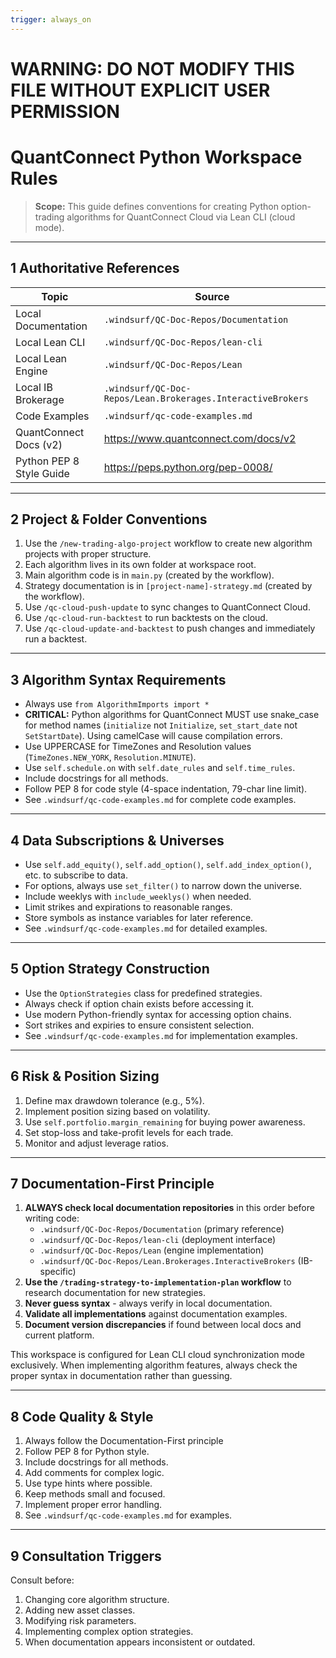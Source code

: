 ```yaml
---
trigger: always_on
---
```


# WARNING: DO NOT MODIFY THIS FILE WITHOUT EXPLICIT USER PERMISSION

# QuantConnect Python Workspace Rules

> **Scope:** This guide defines conventions for creating Python option-trading algorithms for QuantConnect Cloud via Lean CLI (cloud mode).

---
## 1  Authoritative References
| Topic                          | Source                                                                                  |
|--------------------------------|-----------------------------------------------------------------------------------------|
| Local Documentation            | `.windsurf/QC-Doc-Repos/Documentation`                                                  |
| Local Lean CLI                 | `.windsurf/QC-Doc-Repos/lean-cli`                                                       |
| Local Lean Engine              | `.windsurf/QC-Doc-Repos/Lean`                                                           |
| Local IB Brokerage             | `.windsurf/QC-Doc-Repos/Lean.Brokerages.InteractiveBrokers`                             |
| Code Examples                  | `.windsurf/qc-code-examples.md`                                                         |
| QuantConnect Docs (v2)         | https://www.quantconnect.com/docs/v2                                                     |
| Python PEP 8 Style Guide       | https://peps.python.org/pep-0008/                                                       |

---
## 2  Project & Folder Conventions
1. Use the `/new-trading-algo-project` workflow to create new algorithm projects with proper structure.
2. Each algorithm lives in its own folder at workspace root.
3. Main algorithm code is in `main.py` (created by the workflow).
4. Strategy documentation is in `[project-name]-strategy.md` (created by the workflow).
5. Use `/qc-cloud-push-update` to sync changes to QuantConnect Cloud.
6. Use `/qc-cloud-run-backtest` to run backtests on the cloud.
7. Use `/qc-cloud-update-and-backtest` to push changes and immediately run a backtest.

---
## 3  Algorithm Syntax Requirements
- Always use `from AlgorithmImports import *`
- **CRITICAL:** Python algorithms for QuantConnect MUST use snake_case for method names (`initialize` not `Initialize`, `set_start_date` not `SetStartDate`). Using camelCase will cause compilation errors.
- Use UPPERCASE for TimeZones and Resolution values (`TimeZones.NEW_YORK`, `Resolution.MINUTE`).
- Use `self.schedule.on` with `self.date_rules` and `self.time_rules`.
- Include docstrings for all methods.
- Follow PEP 8 for code style (4-space indentation, 79-char line limit).
- See `.windsurf/qc-code-examples.md` for complete code examples.

---
## 4  Data Subscriptions & Universes
- Use `self.add_equity()`, `self.add_option()`, `self.add_index_option()`, etc. to subscribe to data.
- For options, always use `set_filter()` to narrow down the universe.
- Include weeklys with `include_weeklys()` when needed.
- Limit strikes and expirations to reasonable ranges.
- Store symbols as instance variables for later reference.
- See `.windsurf/qc-code-examples.md` for detailed examples.

---
## 5  Option Strategy Construction
- Use the `OptionStrategies` class for predefined strategies.
- Always check if option chain exists before accessing it.
- Use modern Python-friendly syntax for accessing option chains.
- Sort strikes and expiries to ensure consistent selection.
- See `.windsurf/qc-code-examples.md` for implementation examples.

---
## 6  Risk & Position Sizing
1. Define max drawdown tolerance (e.g., 5%).
2. Implement position sizing based on volatility.
3. Use `self.portfolio.margin_remaining` for buying power awareness.
4. Set stop-loss and take-profit levels for each trade.
5. Monitor and adjust leverage ratios.

---
## 7  Documentation-First Principle
1. **ALWAYS check local documentation repositories** in this order before writing code:
   - `.windsurf/QC-Doc-Repos/Documentation` (primary reference)
   - `.windsurf/QC-Doc-Repos/lean-cli` (deployment interface)
   - `.windsurf/QC-Doc-Repos/Lean` (engine implementation)
   - `.windsurf/QC-Doc-Repos/Lean.Brokerages.InteractiveBrokers` (IB-specific)
2. **Use the `/trading-strategy-to-implementation-plan` workflow** to research documentation for new strategies.
3. **Never guess syntax** - always verify in local documentation.
4. **Validate all implementations** against documentation examples.
5. **Document version discrepancies** if found between local docs and current platform.

This workspace is configured for Lean CLI cloud synchronization mode exclusively. When implementing algorithm features, always check the proper syntax in documentation rather than guessing.

---
## 8  Code Quality & Style
1. Always follow the Documentation-First principle 
2. Follow PEP 8 for Python style.
3. Include docstrings for all methods.
4. Add comments for complex logic.
5. Use type hints where possible.
6. Keep methods small and focused.
7. Implement proper error handling.
8. See `.windsurf/qc-code-examples.md` for examples.

---
## 9  Consultation Triggers
Consult before:
1. Changing core algorithm structure.
2. Adding new asset classes.
3. Modifying risk parameters.
4. Implementing complex option strategies.
5. When documentation appears inconsistent or outdated.